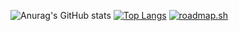 
![Anurag's GitHub stats](https://github-readme-stats.vercel.app/api?username=speedy006&show_icons=true&theme=radical)
[![Top Langs](https://github-readme-stats.vercel.app/api/top-langs/?username=speedy006&layout=compact)](https://github.com/anuraghazra/github-readme-stats)
[![roadmap.sh](https://roadmap.sh/card/wide/688fbbf3087fc9883f15f037?variant=dark)](https://roadmap.sh)
